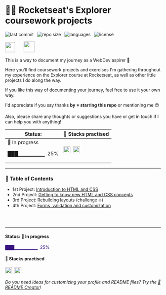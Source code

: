 # 👨‍🚀 Rocketseat's Explorer coursework projects

![last commit](https://img.shields.io/github/last-commit/bpires/rocketseat-explorer?color=2c5a6c 'last commit') &nbsp; ![repo size](https://img.shields.io/github/repo-size/bpires/rocketseat-explorer?color=2c5a6c 'repo size') &nbsp; ![languages](https://img.shields.io/github/languages/count/bpires/rocketseat-explorer?color=2c5a6c 'languages') &nbsp; ![license](https://img.shields.io/github/license/bpires/rocketseat-explorer?color=2c5a6c)
<br/>

<img src="https://www.rocketseat.com.br/_next/image?url=%2Fassets%2Flogos%2Frocketseat.svg&w=256&q=100" height="32">&nbsp;&nbsp;&nbsp;&nbsp;&nbsp;&nbsp; <img src="https://www.rocketseat.com.br/_next/image?url=%2Fassets%2Flogos%2Fexplorer.svg&w=256&q=75" height="35">&nbsp;

This is a way to document my journey as a WebDev aspirer 🚀

Here you'll find coursework projects and exercises I'm gathering throughout my experience on the Explorer course at Rocketseat, as well as other little projects I do along the way.   

If you like this way of documenting your journey, feel free to use it your own way. 

I'd appreciate if you say thanks **by ⭐ starring this repo** or mentioning me 😊

Also, please share any thoughts or suggestions you have or get in touch if I can help you with anything!

| Status: |🧰 Stacks practised|
|---------|---------|
|🚧 In progress <p> ███▁▁▁▁▁▁▁ &nbsp;25% </p>|<img src="https://img.shields.io/badge/CSS3-381480?style=flat&logo=css3" alt="css3 Badge" height="22">&nbsp; <img src="https://img.shields.io/badge/HTML5-381480?style=flat&logo=html5" alt="html5 Badge" height="22">&nbsp;|


---

### 📌 Table of Contents

- 1st Project: [Introduction to HTML and CSS](https://github.com/bpires/rocketseat-explorer/tree/main/project-01/)
- 2nd Project: [Getting to know new HTML and CSS concepts](https://github.com/bpires/rocketseat-explorer/tree/main/project-01/)
- 3rd Project: [Rebuilding layouts](https://github.com/bpires/rocketseat-explorer/tree/main/project-03/) (challenge 🔥)
- 4th Project: [Forms, validation and customization](https://github.com/bpires/rocketseat-explorer/tree/main/project-04/)

<br/>
<br/>

---

#### Status: 🚧 In progress

<p style="color:#381480"> ███▁▁▁▁▁▁▁ &nbsp;25% </p>

#### 🧰 Stacks practised

<img src="https://img.shields.io/badge/CSS3-381480?style=flat&logo=css3" alt="css3 Badge" height="22">&nbsp;
<img src="https://img.shields.io/badge/HTML5-381480?style=flat&logo=html5" alt="html5 Badge" height="22">&nbsp;





_Do you need ideas for customizing your profile and README files? Try the [📜 README Creator](https://readmecreator.herokuapp.com/)!_
